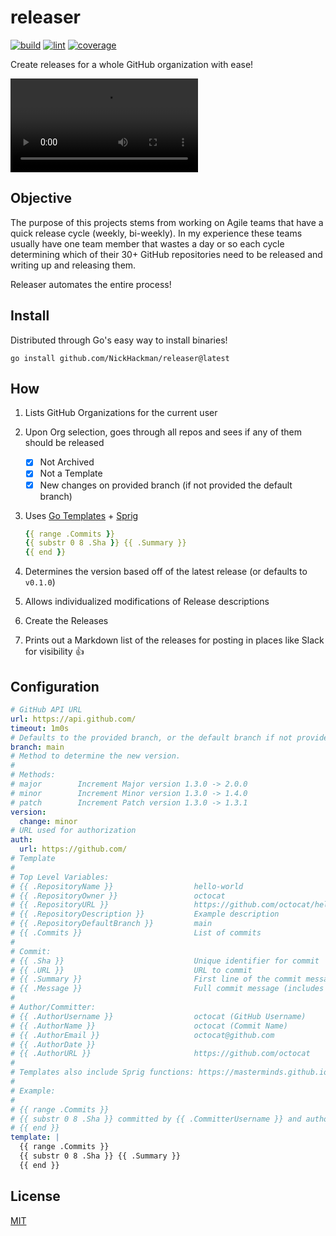 # releaser

[![build](https://github.com/NickHackman/releaser/actions/workflows/build.yml/badge.svg)](https://github.com/NickHackman/releaser/actions/workflows/build.yml)
[![lint](https://github.com/NickHackman/releaser/actions/workflows/lint.yml/badge.svg)](https://github.com/NickHackman/releaser/actions/workflows/lint.yml)
[![coverage](https://github.com/NickHackman/releaser/actions/workflows/coverage.yml/badge.svg)](https://github.com/NickHackman/releaser/actions/workflows/coverage.yml)

Create releases for a whole GitHub organization with ease!

![Showcase](./assets/releaser-walkthrough.mp4)

## Objective

The purpose of this projects stems from working on Agile teams that have a quick release cycle (weekly, bi-weekly). In my experience these teams usually have one team member that wastes
a day or so each cycle determining which of their 30+ GitHub repositories need to be released and writing up and releasing them.

Releaser automates the entire process!

## Install

Distributed through Go's easy way to install binaries!

```shell
go install github.com/NickHackman/releaser@latest
```

## How

1. Lists GitHub Organizations for the current user
2. Upon Org selection, goes through all repos and sees if any of them should be released

    - [X] Not Archived
    - [X] Not a Template
    - [X] New changes on provided branch (if not provided the default branch)

3. Uses [Go Templates](https://pkg.go.dev/text/template) + [Sprig](https://github.com/Masterminds/sprig)

    ```yaml
    {{ range .Commits }}
    {{ substr 0 8 .Sha }} {{ .Summary }}
    {{ end }}
    ```

4. Determines the version based off of the latest release (or defaults to `v0.1.0`)

5. Allows individualized modifications of Release descriptions

6. Create the Releases

7. Prints out a Markdown list of the releases for posting in places like Slack for visibility :+1:

## Configuration

```yaml
# GitHub API URL
url: https://api.github.com/
timeout: 1m0s
# Defaults to the provided branch, or the default branch if not provided
branch: main
# Method to determine the new version.
#
# Methods:
# major        Increment Major version 1.3.0 -> 2.0.0
# minor        Increment Minor version 1.3.0 -> 1.4.0
# patch        Increment Patch version 1.3.0 -> 1.3.1
version:
  change: minor
# URL used for authorization
auth:
  url: https://github.com/
# Template
#
# Top Level Variables:
# {{ .RepositoryName }}                  hello-world
# {{ .RepositoryOwner }}                 octocat
# {{ .RepositoryURL }}                   https://github.com/octocat/hello-world
# {{ .RepositoryDescription }}           Example description
# {{ .RepositoryDefaultBranch }}         main
# {{ .Commits }}                         List of commits
#
# Commit:
# {{ .Sha }}                             Unique identifier for commit
# {{ .URL }}                             URL to commit
# {{ .Summary }}                         First line of the commit message
# {{ .Message }}                         Full commit message (includes newlines)
#
# Author/Committer:
# {{ .AuthorUsername }}                  octocat (GitHub Username)
# {{ .AuthorName }}                      octocat (Commit Name)
# {{ .AuthorEmail }}                     octocat@github.com
# {{ .AuthorDate }}
# {{ .AuthorURL }}                       https://github.com/octocat
#
# Templates also include Sprig functions: https://masterminds.github.io/sprig/strings.html
#
# Example:
#
# {{ range .Commits }}
# {{ substr 0 8 .Sha }} committed by {{ .CommitterUsername }} and authored by {{ .AuthorUsername }} {{ .Summary }}
# {{ end }}
template: |
  {{ range .Commits }}
  {{ substr 0 8 .Sha }} {{ .Summary }}
  {{ end }}
```

## License

[MIT](./LICENSE)